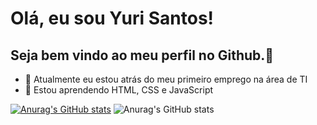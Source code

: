# Olá, eu sou Yuri Santos!
## Seja bem vindo ao meu perfil no Github.👋


- 🔭 Atualmente eu estou atrás do meu primeiro emprego na área de TI
- 🌱 Estou aprendendo HTML, CSS e JavaScript

[![Anurag's GitHub stats](https://github-readme-stats.vercel.app/api?username=yurisanclet)](https://github.com/anuraghazra/github-readme-stats)
![Anurag's GitHub stats](https://github-readme-stats.vercel.app/api?username=anuraghazra&theme=dark&show_icons=true)

